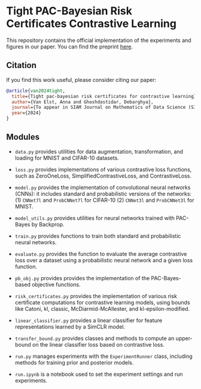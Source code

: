# Tight PAC-Bayesian Risk Certificates Contrastive Learning

This repository contains the official implementation of the experiments and figures in our paper.
You can find the preprint [here](https://arxiv.org/pdf/2412.03486?).

## Citation

If you find this work useful, please consider citing our paper:

```bibtex
@article{van2024tight,
  title={Tight pac-bayesian risk certificates for contrastive learning},
  author={Van Elst, Anna and Ghoshdastidar, Debarghya},
  journal={To appear in SIAM Journal on Mathematics of Data Science (SIMODS)},
  year={2024}
}
```

## Modules 

- `data.py` provides utilities for data augmentation, transformation, and loading for MNIST and CIFAR-10 datasets.

- `loss.py` provides implementations of various contrastive loss functions, such as ZeroOneLoss, SimplifiedContrastiveLoss, and ContrastiveLoss.

- `model.py` provides the implementation of convolutional neural networks (CNNs): it includes standard and probabilistic versions of the networks: (1) `CNNet7l` and `ProbCNNet7l` for CIFAR-10 (2) `CNNet3l` and `ProbCNNet3l` for MNIST.

- `model_utils.py` provides utilities for neural networks trained with PAC-Bayes by Backprop.

- `train.py` provides functions to train both standard and probabilistic neural networks.

- `evaluate.py` provides the function to evaluate the average contrastive loss over a dataset using a probabilistic neural network and a given loss function.

- `pb_obj.py` provides provides the implementation of the PAC-Bayes-based objective functions.

- `risk_certificates.py` provides the implementation of various risk certificate computations for 
contrastive learning models, using bounds like Catoni, kl, classic, McDiarmid-McAllester, and kl-epsilon-modified.

- `linear_classifier.py` provides a linear classifier for feature representations learned by a SimCLR model.

- `transfer_bound.py` provides classes and methods to compute an upper-bound on the linear classifier loss based on contrastive loss. 

- `run.py` manages experiments with the `ExperimentRunner` class, including methods for training prior and posterior models.


- `run.ipynb` is a notebook used to set the experiment settings and run experiments. 

